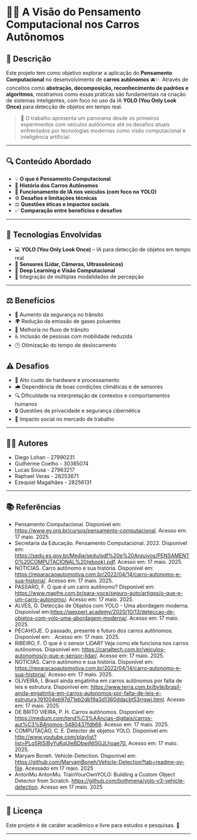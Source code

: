 # 🚗🤖 A Visão do Pensamento Computacional nos Carros Autônomos

## 📝 Descrição

Este projeto tem como objetivo explorar a aplicação do **Pensamento Computacional** no desenvolvimento de **carros autônomos** 🚘✨. Através de conceitos como **abstração, decomposição, reconhecimento de padrões e algoritmos**, mostramos como essas práticas são fundamentais na criação de sistemas inteligentes, com foco no uso da IA **YOLO (You Only Look Once)** para detecção de objetos em tempo real.

> 🚦 O trabalho apresenta um panorama desde os primeiros experimentos com veículos autônomos até os desafios atuais enfrentados por tecnologias modernas como visão computacional e inteligência artificial.

---

## 🔍 Conteúdo Abordado

* 💡 **O que é Pensamento Computacional**
* 🚗 **História dos Carros Autônomos**
* 🤖 **Funcionamento de IA nos veículos (com foco no YOLO)**
* ⚙️ **Desafios e limitações técnicas**
* ⚖️ **Questões éticas e impactos sociais**
* ✅ **Comparação entre benefícios e desafios**

---

## 🧠 Tecnologias Envolvidas

* 💻 **YOLO (You Only Look Once)** – IA para detecção de objetos em tempo real
* 📡 **Sensores (Lidar, Câmeras, Ultrassônicos)**
* 🧠 **Deep Learning e Visão Computacional**
* 🔗 Integração de múltiplas modalidades de percepção

---

## ⚖️ Benefícios

* 🔐 Aumento da segurança no trânsito
* 🌍 Redução da emissão de gases poluentes
* 🚦 Melhoria no fluxo de trânsito
* ♿ Inclusão de pessoas com mobilidade reduzida
* 🕑 Otimização do tempo de deslocamento

## ⚠️ Desafios

* 🚀 Alto custo de hardware e processamento
* 🌧️ Dependência de boas condições climáticas e de sensores
* 🔍 Dificuldade na interpretação de contextos e comportamentos humanos
* 🔒 Questões de privacidade e segurança cibernética
* 👥 Impacto social no mercado de trabalho

---

## 👨‍💻 Autores

* Diego Lohan - 27990231
* Guilherme Coelho - 30365074
* Lucas Sousa - 27963217
* Raphael Veras - 28253671
* Ezequiel Magalhães - 28256131

---

## 📚 Referências

* Pensamento Computacional. Disponível em: <https://www.ev.org.br/cursos/pensamento-computacional>. Acesso em: 17 maio. 2025.
* Secretaria da Educação. Pensamento Computacional. 2022. Disponível em: <https://sedu.es.gov.br/Media/sedu/pdf%20e%20Arquivos/PENSAMENTO%20COMPUTACIONAL%20(ebook).pdf>. Acesso em: 17 maio. 2025.
* NOTICIAS. Carro autônomo e sua história. Disponível em: <https://reparacaoautomotiva.com.br/2022/04/14/carro-autonomo-e-sua-historia/>. Acesso em: 17 maio. 2025.
* PASSARO, F. O que é um carro autônomo? Disponível em: <https://www.mapfre.com.br/para-voce/seguro-auto/artigos/o-que-e-um-carro-autonomo/>. Acesso em: 17 maio. 2025.
* ALVES, G. Detecção de Objetos com YOLO - Uma abordagem moderna. Disponível em:<https://iaexpert.academy/2020/10/13/deteccao-de-objetos-com-yolo-uma-abordagem-moderna/>. Acesso em: 17 maio. 2025.
* PECAHOJE. O passado, presente e futuro dos carros autônomos. Disponível em: . Acesso em: 17 maio. 2025.
* RIBEIRO, F. O que é o sensor LiDAR? Veja como ele funciona nos carros autônomos. Disponível em: <https://canaltech.com.br/veiculos-autonomos/o-que-e-sensor-lidar/>. Acesso em: 17 maio. 2025.
* NOTICIAS. Carro autônomo e sua história. Disponível em: <https://reparacaoautomotiva.com.br/2022/04/14/carro-autonomo-e-sua-historia/>. Acesso em: 17 maio. 2025.
* OLIVEIRA, I. Brasil ainda engatinha em carros autônomos por falta de leis e estrutura. Disponível em: <https://www.terra.com.br/byte/brasil-ainda-engatinha-em-carros-autonomos-por-falta-de-leis-e-estrutura,191004eb97d71eb2db19a3d1360ddacbt53rrqwj.html>. Acesso em: 17 maio. 2025.
* DE BRITO VIEIRA, P. H. Carros autônomos. Disponível em: <https://medium.com/tend%C3%AAncias-digitais/carros-aut%C3%B4nomos-5480437fdb66>. Acesso em: 17 maio. 2025.
* COMPUTAÇÃO, C. E. Detector de objetos YOLO. Disponível em: <http://www.youtube.com/playlist?list=PLqSRiSjByYuKqUleBDbwjNt5GJLhoae70.> Acesso em: 17 maio. 2025.
* Maryam Boneh. Vehicle-Detection. Disponível em: <https://github.com/MaryamBoneh/Vehicle-Detection?tab=readme-ov-file>. Acessado em 17 maio. 2025
* AntonMu AntonMu. TrainYourOwnYOLO: Building a Custom Object Detector from Scratch. <https://github.com/bothmena/yolo-v3-vehicle-detection>. Acesso em 17 maio. 2025


---

## 📜 Licença

Este projeto é de caráter acadêmico e livre para estudos e pesquisas. 🚀

---
